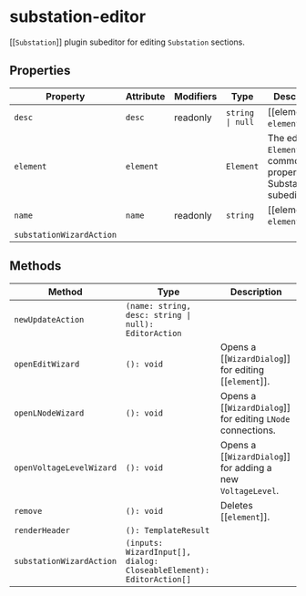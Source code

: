 # substation-editor

[[`Substation`]] plugin subeditor for editing `Substation` sections.

## Properties

| Property                 | Attribute | Modifiers | Type             | Description                                      |
|--------------------------|-----------|-----------|------------------|--------------------------------------------------|
| `desc`                   | `desc`    | readonly  | `string \| null` | [[element \| `element.desc`]]                    |
| `element`                | `element` |           | `Element`        | The edited `Element`, a common property of all Substation subeditors. |
| `name`                   | `name`    | readonly  | `string`         | [[element \| `element.name`]]                    |
| `substationWizardAction` |           |           |                  |                                                  |

## Methods

| Method                   | Type                                             | Description                                      |
|--------------------------|--------------------------------------------------|--------------------------------------------------|
| `newUpdateAction`        | `(name: string, desc: string \| null): EditorAction` |                                                  |
| `openEditWizard`         | `(): void`                                       | Opens a [[`WizardDialog`]] for editing [[`element`]]. |
| `openLNodeWizard`        | `(): void`                                       | Opens a [[`WizardDialog`]] for editing `LNode` connections. |
| `openVoltageLevelWizard` | `(): void`                                       | Opens a [[`WizardDialog`]] for adding a new `VoltageLevel`. |
| `remove`                 | `(): void`                                       | Deletes [[`element`]].                           |
| `renderHeader`           | `(): TemplateResult`                             |                                                  |
| `substationWizardAction` | `(inputs: WizardInput[], dialog: CloseableElement): EditorAction[]` |                                                  |
